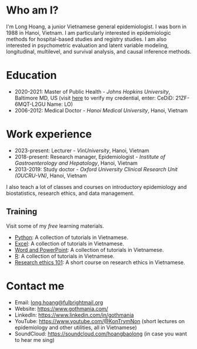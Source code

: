 # Who am I?

I'm Long Hoang, a junior Vietnamese general epidemiologist. I was born in 1988 in Hanoi, Vietnam. I am particularly interested in epidemiologic methods for hospital-based studies and registry studies. I am also interested in psychometric evaluation and latent variable modeling, longitudinal, multilevel, and survival analysis, and causal inference methods.

# Education

* 2020-2021: Master of Public Health - *Johns Hopkins University*, Baltimore MD, US (visit [here](https://registrar.jhu.edu/credentials/diplomas/credential-validation/) to verify my credential, enter: CeDiD: 21ZF-6MQT-L2GU Name: LO)
* 2006-2012: Medical Doctor - *Hanoi Medical University*, Hanoi, Vietnam

# Work experience

* 2023-present: Lecturer - *VinUniversity*, Hanoi, Vietnam
* 2018-present: Research manager, Epidemiologist - *Institute of Gastroenterology and Hepatology*, Hanoi, Vietnam
* 2013-2019: Study doctor - *Oxford University Clinical Research Unit (OUCRU-VN)*, Hanoi, Vietnam

I also teach a lot of classes and courses on introductory epidemiology and biostatistics, research ethics, and data management.

## Training

Visit some of my *free* learning materials.

* [Python](https://github.com/gothmania/pytutor): A collection of tutorials in Vietnamese.
* [Excel](https://github.com/gothmania/exceltutor): A collection of tutorials in Vietnamese.
* [Word and PowerPoint](https://www.youtube.com/playlist?list=PLia_N2qlp_r_yI4Lphlj8xVOe5DCKG5oe): A collection of tutorials in Vietnamese.
* [R](https://gothmania.github.io/rtutor): A collection of tutorials in Vietnamese.
* [Research ethics 101](https://courses.reach.edu.vn/courses/research-ethics-101): A short course on research ethics in Vietnamese.

# Contact me

* Email: long.hoang@fulbrightmail.org
* Website: https://www.gothmania.com/
* LinkedIn: https://www.linkedin.com/in/gothmania
* YouTube: https://www.youtube.com/@KonTrymNon (short lectures on epidemiology and other utilities, all in Vietnamese)
* SoundCloud: https://soundcloud.com/hoangbaolong (in case you want to hear me sing)
